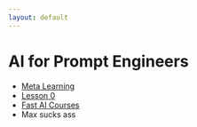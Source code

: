 ```yaml
---
layout: default
---
```


# AI for Prompt Engineers
- [Meta Learning](https://rosmulski.gumroad.com/l/learn_machine_learning)
- [Lesson 0](https://www.youtube.com/watch?v=gGxe2mN3kAg)
- [Fast AI Courses](https://course.fast.ai)
- Max sucks ass
